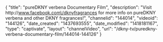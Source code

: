 {
    "title": "pureDKNY verbena Documentary Film",
    "description": "Visit http:\/\/www.facebook.com\/dknyfragrances for more info on pureDKNY verbena and other DKNY fragrances!",
    "channelid": "144014",
    "videoid": "144126",
    "date_created": "1437693555",
    "date_modified": "1418181167",
    "type": "captivate",
    "layout": "channelVideo",
    "url": "\/dkny-tv\/puredkny-verbena-documentary-film\/144014-144126"
}